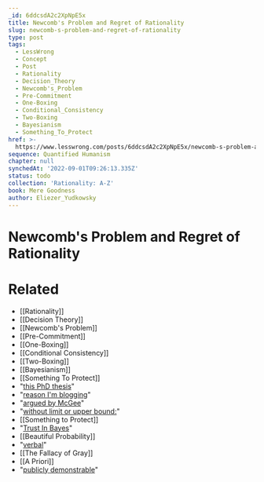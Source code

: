 ```yaml
---
_id: 6ddcsdA2c2XpNpE5x
title: Newcomb's Problem and Regret of Rationality
slug: newcomb-s-problem-and-regret-of-rationality
type: post
tags:
  - LessWrong
  - Concept
  - Post
  - Rationality
  - Decision_Theory
  - Newcomb's_Problem
  - Pre-Commitment
  - One-Boxing
  - Conditional_Consistency
  - Two-Boxing
  - Bayesianism
  - Something_To_Protect
href: >-
  https://www.lesswrong.com/posts/6ddcsdA2c2XpNpE5x/newcomb-s-problem-and-regret-of-rationality
sequence: Quantified Humanism
chapter: null
synchedAt: '2022-09-01T09:26:13.335Z'
status: todo
collection: 'Rationality: A-Z'
book: Mere Goodness
author: Eliezer_Yudkowsky
---
```


# Newcomb's Problem and Regret of Rationality


# Related

- [[Rationality]]
- [[Decision Theory]]
- [[Newcomb's Problem]]
- [[Pre-Commitment]]
- [[One-Boxing]]
- [[Conditional Consistency]]
- [[Two-Boxing]]
- [[Bayesianism]]
- [[Something To Protect]]
- "[this PhD thesis](http://citeseerx.ist.psu.edu/viewdoc/download?doi=10.1.1.121.724&rep=rep1&type=pdf)"
- "[reason I'm blogging](/lw/jf/why_im_blooking/)"
- "[argued by McGee](/lw/na/trust_in_bayes/)"
- "[without limit or upper bound:](http://yudkowsky.net/singularity/simplified/)"
- [[Something to Protect]]
- "[Trust In Bayes](/lw/na/trust_in_bayes/)"
- [[Beautiful Probability]]
- "[verbal](/lw/go/why_truth_and/)"
- [[The Fallacy of Gray]]
- [[A Priori]]
- "[publicly demonstrable](/lw/in/scientific_evidence_legal_evidence_rational/)"